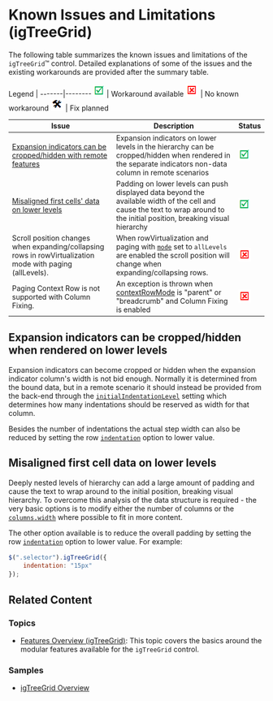 ﻿<!--
|metadata|
{
    "fileName": "igtreegrid-known-issues-and-limitations",
    "controlName": ["igTreeGrid"],
    "tags": ["Grids", "Data Binding", "Getting Started"]
}
|metadata|
-->

# Known Issues and Limitations (igTreeGrid)

The following table summarizes the known issues and limitations of the `igTreeGrid`™ control. Detailed explanations of some of the issues and the existing workarounds are provided after the summary table.

Legend | 
-------|--------
![](../../images/images/positive.png) | Workaround available
![](../../images/images/negative.png) | No known workaround
![](../../images/images/plannedFix.png) | Fix planned


Issue | Description | Status
------|-------------|-------
[Expansion indicators can be cropped/hidden with remote features](#expand-indicator-crop) | Expansion indicators on lower levels in the hierarchy can be cropped/hidden when rendered in the separate indicators non-data column in remote scenarios | ![](../../images/images/positive.png)
[Misaligned first cells' data on lower levels](#misaligned-data) | Padding on lower levels can push displayed data beyond the available width of the cell and cause the text to wrap around to the initial position, breaking visual hierarchy | ![](../../images/images/positive.png) 
Scroll position changes when expanding/collapsing rows in rowVirtualization mode with paging (allLevels).|When rowVirtualization and paging with  [`mode`](%%jQueryApiUrl%%/ui.igtreegrid#options:mode) set to `allLevels` are enabled the scroll position will change when expanding/collapsing rows.| ![](../../images/images/negative.png) 
Paging Context Row is not supported with Column Fixing.|An exception is thrown when [contextRowMode](%%jQueryApiUrl%%/ui.igtreegridpaging#options:contextRowMode) is "parent" or "breadcrumb" and Column Fixing is enabled| ![](../../images/images/negative.png)
## <a id="expand-indicator-crop"></a> Expansion indicators can be cropped/hidden when rendered on lower levels
Expansion indicators can become cropped or hidden when the expansion indicator column's width is not bid enough. Normally it is determined from the bound data, but in a remote scenario it should instead be provided from the back-end through the [`initialIndentationLevel`](%%jQueryApiUrl%%/ui.igtreegrid#options:initialIndentationLevel) setting which determines how many indentations should be reserved as width for that column.

Besides the number of indentations the actual step width can also be reduced by setting the row [`indentation`](%%jQueryApiUrl%%/ui.igtreegrid#options:indentation) option to lower value.


## <a id="misaligned-data"></a> Misaligned first cell data on lower levels

Deeply nested levels of hierarchy can add a large amount of padding and cause the text to wrap around to the initial position, breaking visual hierarchy. To overcome this analysis of the data structure is required - the very basic options is to modify either the number of columns or the [`columns.width`](%%jQueryApiUrl%%/ui.igtreegrid#options:columns.width) where possible to fit in more content.

The other option available is to reduce the overall padding by setting the row [`indentation`](%%jQueryApiUrl%%/ui.igtreegrid#options:indentation) option to lower value. For example:

```js
$(".selector").igTreeGrid({
    indentation: "15px"
});
```

## <a id="related-content"></a> Related Content

### <a id="topics"></a> Topics
-   [Features Overview (igTreeGrid)](igTreeGrid-Features-Overview.html): This topic covers the basics around the modular features available for the `igTreeGrid` control.

### <a id="samples"></a> Samples
- [igTreeGrid Overview](%%SamplesUrl%%/tree-grid/overview)
